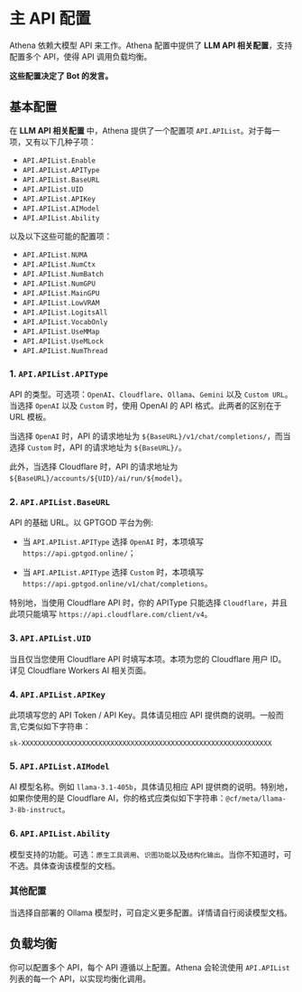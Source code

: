 # 主 API 配置

Athena 依赖大模型 API 来工作。Athena 配置中提供了 **LLM API 相关配置**，支持配置多个 API，使得 API 调用负载均衡。

**这些配置决定了 Bot 的发言。**

## 基本配置

在 **LLM API 相关配置** 中，Athena 提供了一个配置项 `API.APIList`。对于每一项，又有以下几种子项：

- `API.APIList.Enable`
- `API.APIList.APIType`
- `API.APIList.BaseURL`
- `API.APIList.UID`
- `API.APIList.APIKey`
- `API.APIList.AIModel`
- `API.APIList.Ability`

以及以下这些可能的配置项：

- `API.APIList.NUMA`
- `API.APIList.NumCtx`
- `API.APIList.NumBatch`
- `API.APIList.NumGPU`
- `API.APIList.MainGPU`
- `API.APIList.LowVRAM`
- `API.APIList.LogitsAll`
- `API.APIList.VocabOnly`
- `API.APIList.UseMMap`
- `API.APIList.UseMLock`
- `API.APIList.NumThread`

### 1. `API.APIList.APIType`

API 的类型。可选项：`OpenAI`、`Cloudflare`、`Ollama`、`Gemini` 以及 `Custom URL`。当选择 `OpenAI` 以及 `Custom` 时，使用 OpenAI 的 API 格式。此两者的区别在于 URL 模板。

当选择 `OpenAI` 时，API 的请求地址为 `${BaseURL}/v1/chat/completions/`，而当选择 `Custom` 时，API 的请求地址为 `${BaseURL}/`。

此外，当选择 Cloudflare 时，API 的请求地址为 `${BaseURL}/accounts/${UID}/ai/run/${model}`。

### 2. `API.APIList.BaseURL`

API 的基础 URL。以 GPTGOD 平台为例:

- 当 `API.APIList.APIType` 选择 `OpenAI` 时，本项填写 `https://api.gptgod.online/`；

- 当 `API.APIList.APIType` 选择 `Custom` 时，本项填写 `https://api.gptgod.online/v1/chat/completions`。

特别地，当使用 Cloudflare API 时，你的 APIType 只能选择 `Cloudflare`，并且此项只能填写 `https://api.cloudflare.com/client/v4`。

### 3. `API.APIList.UID`

当且仅当您使用 Cloudflare API 时填写本项。本项为您的 Cloudflare 用户 ID。详见 Cloudflare Workers AI 相关页面。

### 4. `API.APIList.APIKey`

此项填写您的 API Token / API Key。具体请见相应 API 提供商的说明。一般而言,它类似如下字符串：
```text
sk-XXXXXXXXXXXXXXXXXXXXXXXXXXXXXXXXXXXXXXXXXXXXXXXXXXXXXXXXXXXXXX
```

### 5. `API.APIList.AIModel`

AI 模型名称。例如 `llama-3.1-405b`，具体请见相应 API 提供商的说明。特别地，如果你使用的是 Cloudflare AI，你的格式应类似如下字符串：`@cf/meta/llama-3-8b-instruct`。

### 6. `API.APIList.Ability`

模型支持的功能。可选：`原生工具调用`、`识图功能`以及`结构化输出`。当你不知道时，可不选。具体查询该模型的文档。

### 其他配置

当选择自部署的 Ollama 模型时，可自定义更多配置。详情请自行阅读模型文档。

## 负载均衡

你可以配置多个 API，每个 API 遵循以上配置。Athena 会轮流使用 `API.APIList` 列表的每一个 API，以实现均衡化调用。